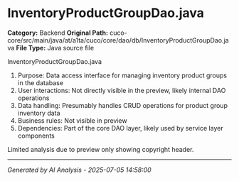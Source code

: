 # InventoryProductGroupDao.java

**Category:** Backend
**Original Path:** cuco-core/src/main/java/at/a1ta/cuco/core/dao/db/InventoryProductGroupDao.java
**File Type:** Java source file

InventoryProductGroupDao.java
1. Purpose: Data access interface for managing inventory product groups in the database
2. User interactions: Not directly visible in the preview, likely internal DAO operations
3. Data handling: Presumably handles CRUD operations for product group inventory data
4. Business rules: Not visible in preview
5. Dependencies: Part of the core DAO layer, likely used by service layer components

Limited analysis due to preview only showing copyright header.

---
*Generated by AI Analysis - 2025-07-05 14:58:00*
